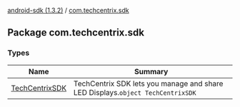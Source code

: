 [android-sdk (1.3.2)](../index.md) / [com.techcentrix.sdk](./index.md)

## Package com.techcentrix.sdk

### Types

| Name | Summary |
|---|---|
| [TechCentrixSDK](-tech-centrix-s-d-k/index.md) | TechCentrix SDK lets you manage and share LED Displays.`object TechCentrixSDK` |
